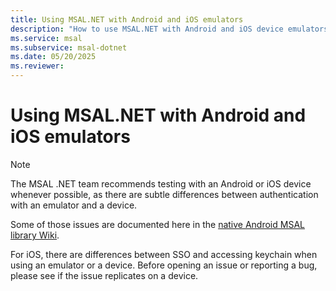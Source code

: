```yaml
---
title: Using MSAL.NET with Android and iOS emulators
description: "How to use MSAL.NET with Android and iOS device emulators."
ms.service: msal
ms.subservice: msal-dotnet
ms.date: 05/20/2025
ms.reviewer: 
---
```


# Using MSAL.NET with Android and iOS emulators

>[!NOTE]
>The MSAL .NET team recommends testing with an Android or iOS device whenever possible, as there are subtle differences between authentication with an emulator and a device.

Some of those issues are documented here in the [native Android MSAL library Wiki](https://github.com/AzureAD/microsoft-authentication-library-for-android/wiki/Android-Emulator-with-MSAL).

For iOS, there are differences between SSO and accessing keychain when using an emulator or a device. Before opening an issue or reporting a bug, please see if the issue replicates on a device.
